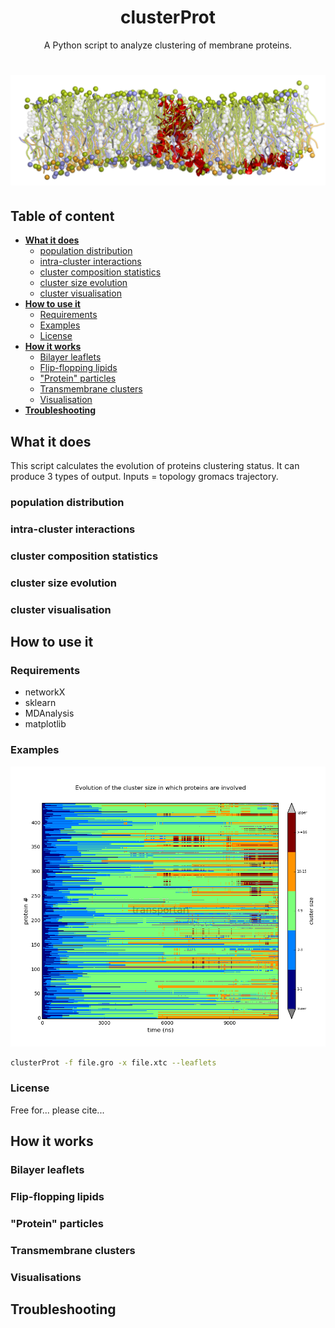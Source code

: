 <h1 b align="center">clusterProt</b></h1>
<p align="center">A Python script to analyze clustering of membrane proteins.</p>
<h1 align="center">
  <img src="images/high_def_all4.png" alt="clusterProt" />
</h1>

## Table of content

- [**What it does**](#description)
  - [population distribution](#population-distribution)
  - [intra-cluster interactions](#intra-cluster-interactions)  
  - [cluster composition statistics](#cluster-composition-statistics)  
  - [cluster size evolution](#cluster-size-evolution)  
  - [cluster visualisation](#cluster-visualisation)  
- [**How to use it**](#how-to-use-it)
  - [Requirements](#requirements)
  - [Examples](#examples)
  - [License](#license)
- [**How it works**](#notes)
  - [Bilayer leaflets](#bilayer-leaflets)
  - [Flip-flopping lipids](#flip-flopping-lipids)
  - ["Protein" particles](#"protein"-particles)
  - [Transmembrane clusters](#transmembrane-clusters)
  - [Visualisation](#visualisation)
- [**Troubleshooting**](#troubleshooting)

## What it does
This script calculates the evolution of proteins clustering status. It can produce 3 types of output. Inputs = topology gromacs trajectory.

### population distribution
### intra-cluster interactions
### cluster composition statistics
### cluster size evolution
### cluster visualisation

## How to use it

### Requirements
* networkX
* sklearn
* MDAnalysis
* matplotlib

### Examples
![2D](./doc/clusterProt2D.png)
 
```bash
clusterProt -f file.gro -x file.xtc --leaflets
```

### License
Free for... please cite...

## How it works
### Bilayer leaflets
### Flip-flopping lipids
### "Protein" particles
### Transmembrane clusters
### Visualisations


## Troubleshooting

 

